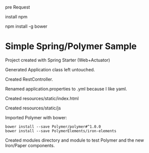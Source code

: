 pre Request

install npm

npm install -g bower

# Simple Spring/Polymer Sample

Project created with Spring Starter (Web+Actuator)

Generated Application class left untouched.

Created RestController.

Renamed application.properties to .yml because I like yaml.

Created resources/static/index.html

Created resources/static/js

Imported Polymer with bower:

```
bower install --save Polymer/polymer#^1.0.0
bower install --save PolymerElements/iron-elements
```

Created modules directory and module to test Polymer and the new Iron/Paper components.
